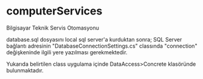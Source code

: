 # computerServices
Bilgisayar Teknik Servis Otomasyonu

database.sql dosyasını local sql server'a kurduktan sonra;
SQL Server bağlantı adresinin "DatabaseConnectionSettings.cs" classında "connection" değişkeninde ilgili yere yazılması gerekmektedir.

Yukarıda belirtilen class uygulama içinde DataAccess>Concrete klasöründe bulunmaktadır.
